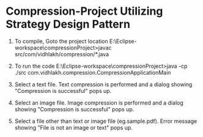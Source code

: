 # Compression-Project Utilizing Strategy Design Pattern


1. To compile, Goto the project location 
E:\Eclipse-workspace\compressionProject>javac src/com/vidhlakh/compression/*.java

2. To run the code
E:\Eclipse-workspace\compressionProject>java -cp ./src com.vidhlakh.compression.CompressionApplicationMain


3. Select a text file. Text compression is performed and a dialog showing "Compression is successful"
pops up.

4. Select an image file. Image compression is performed and a dialog showing "Compression is successful"
pops up.

5. Select a file other than text or image file (eg.sample.pdf). Error message showing "File is not an image or text" pops up.
